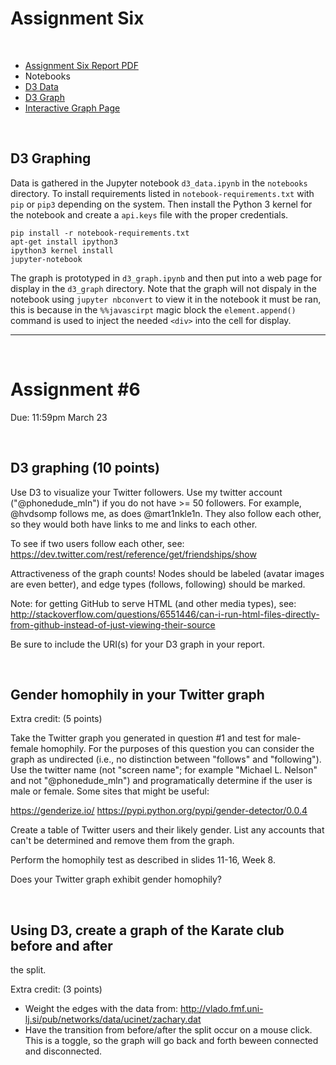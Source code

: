 # Assignment Six
&nbsp;

*   [Assignment Six Report PDF](http://datenstrom.gitlab.io/cs532-s17/pdfs/assignment_six.pdf)
*   Notebooks
  *   [D3 Data](http://datenstrom.gitlab.io/cs532-s17/notebooks/d3_data.html)
  *   [D3 Graph](http://datenstrom.gitlab.io/cs532-s17/notebooks/d3_graph.html)
*   [Interactive Graph Page](http://datenstrom.gitlab.io/cs532-s17/d3_twitter_graph/force.html)

&nbsp;
## D3 Graphing

Data is gathered in the Jupyter notebook `d3_data.ipynb` in the `notebooks` directory. To install requirements listed in `notebook-requirements.txt` with `pip` or `pip3` depending on the system. Then install the Python 3 kernel for the notebook and create a `api.keys` file with the proper credentials.

    pip install -r notebook-requirements.txt
    apt-get install ipython3
    ipython3 kernel install
    jupyter-notebook

The graph is prototyped in `d3_graph.ipynb` and then put into a web page for display in the `d3_graph` directory. Note that the graph will not dispaly in the notebook using `jupyter nbconvert` to view it in the notebook it must be ran, this is because in the `%%javascirpt` magic block the `element.append()` command is used to inject the needed `<div>` into the cell for display.


-----------------------------------------------------------------------

&nbsp;
# Assignment #6
Due: 11:59pm March 23

&nbsp;
## D3 graphing (10 points)

Use D3 to visualize your Twitter followers.  Use my twitter account
("@phonedude_mln") if you do not have >= 50 followers.  For example,
@hvdsomp follows me, as does @mart1nkle1n.  They also follow each
other, so they would both have links to me and links to each other.

To see if two users follow each other, see:
https://dev.twitter.com/rest/reference/get/friendships/show

Attractiveness of the graph counts!  Nodes should be labeled (avatar
images are even better), and edge types (follows, following) should
be marked.

Note: for getting GitHub to serve HTML (and other media types), see:
http://stackoverflow.com/questions/6551446/can-i-run-html-files-directly-from-github-instead-of-just-viewing-their-source

Be sure to include the URI(s) for your D3 graph in your report. 


&nbsp;
## Gender homophily in your Twitter graph 

Extra credit: (5 points)

Take the Twitter graph you generated in question #1 and test for
male-female homophily.  For the purposes of this question you can
consider the graph as undirected (i.e., no distinction between
"follows" and "following").  Use the twitter name (not "screen
name"; for example "Michael L. Nelson" and not "@phonedude_mln")
and programatically determine if the user is male or female.  Some
sites that might be useful:

https://genderize.io/
https://pypi.python.org/pypi/gender-detector/0.0.4

Create a table of Twitter users and their likely gender.  List any 
accounts that can't be determined and remove them from the graph.

Perform the homophily test as described in slides 11-16, Week 8.

Does your Twitter graph exhibit gender homophily?


&nbsp;
## Using D3, create a graph of the Karate club before and after
the split.

Extra credit: (3 points)

* Weight the edges with the data from: http://vlado.fmf.uni-lj.si/pub/networks/data/ucinet/zachary.dat
* Have the transition from before/after the split occur on a mouse click.  This is a toggle, so the graph will go back and forth beween connected and disconnected.
